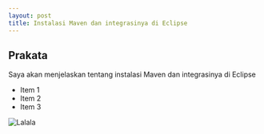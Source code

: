 ```yaml
---
layout: post
title: Instalasi Maven dan integrasinya di Eclipse
---
```


## Prakata

Saya akan menjelaskan tentang instalasi Maven dan integrasinya di Eclipse

* Item 1
* Item 2
* Item 3

![Lalala](http://res.cloudinary.com/deshqivuj/image/upload/v1493380992/sample.jpg)
